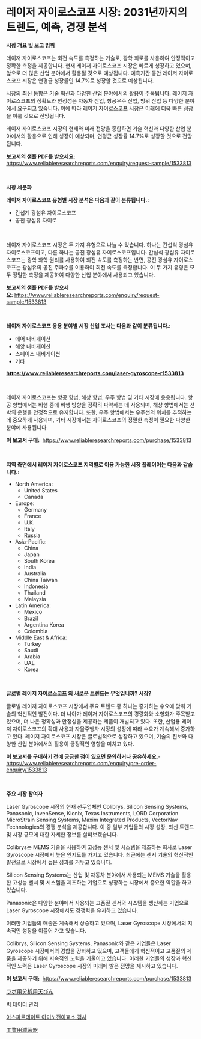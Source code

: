 <p><h1>레이저 자이로스코프 시장: 2031년까지의 트렌드, 예측, 경쟁 분석</h1></p><p><strong>시장 개요 및 보고 범위</strong></p>
<p><p>레이저 자이로스코프는 회전 속도를 측정하는 기술로, 광학 회로를 사용하여 안정적이고 정확한 측정을 제공합니다. 현재 레이저 자이로스코프 시장은 빠르게 성장하고 있으며, 앞으로 더 많은 산업 분야에서 활용될 것으로 예상됩니다. 예측기간 동안 레이저 자이로스코프 시장은 연평균 성장률인 14.7%로 성장할 것으로 예상됩니다.</p><p>시장의 최신 동향은 기술 혁신과 다양한 산업 분야에서의 활용이 주목됩니다. 레이저 자이로스코프의 정확도와 안정성은 자동차 산업, 항공우주 산업, 방위 산업 등 다양한 분야에서 요구되고 있습니다. 이에 따라 레이저 자이로스코프 시장은 미래에 더욱 빠른 성장을 이룰 것으로 전망됩니다.</p><p>레이저 자이로스코프 시장의 현재와 미래 전망을 종합하면 기술 혁신과 다양한 산업 분야에서의 활용으로 인해 성장이 예상되며, 연평균 성장률 14.7%로 성장할 것으로 전망됩니다.</p></p>
<p><strong>보고서의 샘플 PDF를 받으세요:</strong> <a href="https://www.reliableresearchreports.com/enquiry/request-sample/1533813">https://www.reliableresearchreports.com/enquiry/request-sample/1533813</a></p>
<p>&nbsp;</p>
<p><strong>시장 세분화</strong></p>
<p><strong>레이저 자이로스코프 유형별 시장 분석은 다음과 같이 분류됩니다.:</strong></p>
<p><ul><li>간섭계 광섬유 자이로스코프</li><li>공진 광섬유 자이로</li></ul></p>
<p>&nbsp;</p>
<p><p>레이저 자이로스코프 시장은 두 가지 유형으로 나눌 수 있습니다. 하나는 간섭식 광섬유 자이로스코프이고, 다른 하나는 공진 광섬유 자이로스코프입니다. 간섭식 광섬유 자이로스코프는 광학 화학 원리를 사용하여 회전 속도를 측정하는 반면, 공진 광섬유 자이로스코프는 광섬유의 공진 주파수를 이용하여 회전 속도를 측정합니다. 이 두 가지 유형은 모두 정밀한 측정을 제공하여 다양한 산업 분야에서 사용되고 있습니다.</p></p>
<p><strong>보고서의 샘플 PDF를 받으세요:</strong>&nbsp;<a href="https://www.reliableresearchreports.com/enquiry/request-sample/1533813">https://www.reliableresearchreports.com/enquiry/request-sample/1533813</a></p>
<p>&nbsp;</p>
<p><strong> 레이저 자이로스코프 응용 분야별 시장 산업 조사는 다음과 같이 분류됩니다.:</strong></p>
<p><ul><li>에어 내비게이션</li><li>해양 내비게이션</li><li>스페이스 내비게이션</li><li>기타</li></ul></p>
<p><strong><a href="https://www.reliableresearchreports.com/laser-gyroscope-r1533813">https://www.reliableresearchreports.com/laser-gyroscope-r1533813</a></strong></p>
<p>&nbsp;</p>
<p><p>레이저 자이로스코프는 항공 항법, 해상 항법, 우주 항법 및 기타 시장에 응용됩니다. 항공 항법에서는 비행 중에 비행 방향을 정확히 파악하는 데 사용되며, 해상 항법에서는 선박의 운행을 안정적으로 유지합니다. 또한, 우주 항법에서는 우주선의 위치를 추적하는 데 중요하게 사용되며, 기타 시장에서는 자이로스코프의 정밀한 측정이 필요한 다양한 분야에 사용됩니다.</p></p>
<p><strong>이 보고서 구매:</strong>&nbsp; <a href="https://www.reliableresearchreports.com/purchase/1533813">https://www.reliableresearchreports.com/purchase/1533813</a></p>
<p>&nbsp;</p>
<p><strong>지역 측면에서 레이저 자이로스코프 지역별로 이용 가능한 시장 플레이어는 다음과 같습니다.:</strong></p>
<p><ul>
    <li>
        North America:
        <ul>
            <li>United States</li>
            <li>Canada</li>
        </ul>
    </li>
    <li>
        Europe:
        <ul>
            <li>Germany</li>
            <li>France</li>
            <li>U.K.</li>
            <li>Italy</li>
            <li>Russia</li>
        </ul>
    </li>
    <li>
        Asia-Pacific:
        <ul>
            <li>China</li>
            <li>Japan</li>
            <li>South Korea</li>
            <li>India</li>
            <li>Australia</li>
            <li>China Taiwan</li>
            <li>Indonesia</li>
            <li>Thailand</li>
            <li>Malaysia</li>
        </ul>
    </li>
    <li>
        Latin America:
        <ul>
            <li>Mexico</li>
            <li>Brazil</li>
            <li>Argentina Korea</li>
            <li>Colombia</li>
        </ul>
    </li>
    <li>
        Middle East & Africa:
        <ul>
            <li>Turkey</li>
            <li>Saudi</li>
            <li>Arabia</li>
            <li>UAE</li>
            <li>Korea</li>
        </ul>
    </li>
    </ul></p>
<p>&nbsp;</p>
<p><strong>글로벌 레이저 자이로스코프 의 새로운 트렌드는 무엇입니까? 시장?</strong></p>
<p><p>글로벌 레이저 자이로스코프 시장에서 주요 트렌드 중 하나는 증가하는 수요에 맞춰 기술의 혁신적인 발전이다. 더 나아가 레이저 자이로스코프의 경량화와 소형화가 주목받고 있으며, 더 나은 정확성과 안정성을 제공하는 제품이 개발되고 있다. 또한, 산업용 레이저 자이로스코프의 확대 사용과 자율주행차 시장의 성장에 따라 수요가 계속해서 증가하고 있다. 레이저 자이로스코프 시장은 글로벌적으로 성장하고 있으며, 기술의 진보와 다양한 산업 분야에서의 활용이 긍정적인 영향을 미치고 있다.</p></p>
<p><strong>이 보고서를 구매하기 전에 궁금한 점이 있으면 문의하거나 공유하세요.</strong>- <a href="https://www.reliableresearchreports.com/enquiry/pre-order-enquiry/1533813">https://www.reliableresearchreports.com/enquiry/pre-order-enquiry/1533813</a></p>
<p>&nbsp;</p>
<p><strong>주요 시장 참여자</strong></p>
<p><p>Laser Gyroscope 시장의 현재 선두업체인 Colibrys, Silicon Sensing Systems, Panasonic, InvenSense, Kionix, Texas Instruments, LORD Corporation MicroStrain Sensing Systems, Maxim Integrated Products, VectorNav Technologies의 경쟁 분석을 제공합니다. 이 중 일부 기업들의 시장 성장, 최신 트렌드 및 시장 규모에 대한 자세한 정보를 살펴보겠습니다.</p><p>Colibrys는 MEMS 기술을 사용하여 고성능 센서 및 시스템을 제조하는 회사로 Laser Gyroscope 시장에서 높은 인지도를 가지고 있습니다. 최근에는 센서 기술의 혁신적인 발전으로 시장에서 높은 성과를 거두고 있습니다.</p><p>Silicon Sensing Systems는 산업 및 자동차 분야에서 사용되는 MEMS 기술을 활용한 고성능 센서 및 시스템을 제조하는 기업으로 성장하는 시장에서 중요한 역할을 하고 있습니다.</p><p>Panasonic은 다양한 분야에서 사용되는 고품질 센서와 시스템을 생산하는 기업으로 Laser Gyroscope 시장에서도 경쟁력을 유지하고 있습니다.</p><p>이러한 기업들의 매출은 계속해서 상승하고 있으며, Laser Gyroscope 시장에서의 지속적인 성장을 이끌어 가고 있습니다.</p><p>Colibrys, Silicon Sensing Systems, Panasonic와 같은 기업들은 Laser Gyroscope 시장에서의 경합을 강화하고 있으며, 고객들에게 혁신적이고 고품질의 제품을 제공하기 위해 지속적인 노력을 기울이고 있습니다. 이러한 기업들의 성장과 혁신적인 노력은 Laser Gyroscope 시장의 미래에 밝은 전망을 제시하고 있습니다.</p></p>
<p><strong>이 보고서 구매:</strong>&nbsp;&nbsp;<a href="https://www.reliableresearchreports.com/purchase/1533813">https://www.reliableresearchreports.com/purchase/1533813</a></p>
<p><p><a href="https://medium.com/@ronaldowens626/%E7%A0%94%E7%A9%B6%E5%AE%A4%E7%94%A8%E5%88%86%E6%9E%90%E5%A4%A9%E7%A7%A4%E5%B8%82%E5%A0%B4-%E5%B8%82%E5%A0%B4cagr-%E5%B8%82%E5%A0%B4%E3%83%88%E3%83%AC%E3%83%B3%E3%83%89-%E3%81%8A%E3%82%88%E3%81%B3%E6%88%90%E9%95%B7%E6%88%A6%E7%95%A5%E3%81%AB%E9%96%A2%E3%81%99%E3%82%8B%E6%B4%9E%E5%AF%9F-41a6da9298c4">ラボ用分析用天びん</a></p><p><a href="https://medium.com/@demarcuskuhlman/%EB%B9%85-%EB%8D%B0%EC%9D%B4%ED%84%B0-%EA%B4%80%EB%A6%AC-%EC%8B%9C%EC%9E%A5%EC%9D%80-%EC%8B%9C%EC%9E%A5-%EC%A0%90%EC%9C%A0%EC%9C%A8-%EC%8B%9C%EC%9E%A5-%EB%8F%99%ED%96%A5-%EB%B0%8F-%EC%8B%9C%EC%9E%A5-%EC%84%B1%EC%9E%A5%EC%97%90-%EB%8C%80%ED%95%9C-%EC%A0%95%EB%B3%B4%EB%A5%BC-%EC%A0%9C%EA%B3%B5%ED%95%A9%EB%8B%88%EB%8B%A4-d96894ab410d">빅 데이터 관리</a></p><p><a href="https://medium.com/@bettietromp2023/%EC%95%84%EC%8A%A4%ED%8C%8C%EB%A5%B4%ED%83%80%ED%8A%B8-%EC%95%84%EB%AF%B8%EB%85%B8%EC%A0%84%EC%9D%B4%ED%9A%A8%EC%86%8C-%EC%8B%9C%ED%97%98-%EC%8B%9C%EC%9E%A5-%EB%B6%84%EC%84%9D-cagr-%EC%8B%9C%EC%9E%A5-%EC%84%B8%EB%B6%84%ED%99%94-%EB%B0%8F-%EA%B8%80%EB%A1%9C%EB%B2%8C-%EC%82%B0%EC%97%85-%EA%B0%9C%EC%9A%94-c9574ae9cc42">아스파르테이트 아미노전이효소 검사</a></p><p><a href="https://medium.com/@jewelmohr96/%E7%94%A3%E6%A5%AD%E7%94%A8%E6%AE%BA%E8%8F%8C%E5%99%A8%E5%B8%82%E5%A0%B4-2031%E5%B9%B4%E3%81%BE%E3%81%A7%E3%81%AE%E3%83%88%E3%83%AC%E3%83%B3%E3%83%89-%E4%BA%88%E6%B8%AC-%E7%AB%B6%E4%BA%89%E5%88%86%E6%9E%90-7179e578f255">工業用滅菌器</a></p></p>